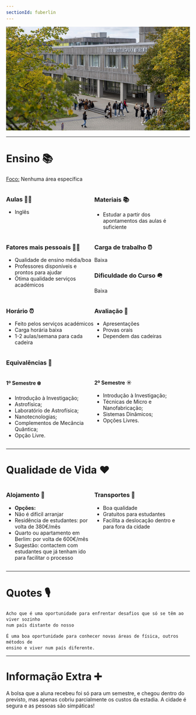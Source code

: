 ```yaml
---
sectionId: fuberlin
---
```


<img src="images/fuberlin.jpg" alt="FU Berlin">

---

# Ensino 📚

<u>Foco:</u> Nenhuma área específica

<div style="display: flex;">
    <div style="flex-basis: 48%;">
        <h3>Aulas 👩‍🏫</h3>
        <ul>
            <li>Inglês</li>
        </ul>
    </div>
    <div style="flex-basis: 48%;">
        <h3>Materiais 📚</h3>
        <ul>
            <li>Estudar a partir dos apontamentos das aulas é suficiente</li>
        </ul>
    </div>
</div>

<div style="display: flex;">
    <div style="flex-basis: 48%;">
        <h3>Fatores mais pessoais 🙍‍♂️</h3>
        <ul>
            <li>Qualidade de ensino média/boa</li>
            <li>Professores disponíveis e prontos para ajudar</li>
            <li>Ótima qualidade serviços académicos</li>
        </ul>
    </div>
    <div style="flex-basis: 48%;">
        <h3>Carga de trabalho ⏰</h3>
        <p>Baixa</p>
        <h3>Dificuldade do Curso 🪖</h3>
        <p>Baixa</p>
    </div>
</div>

<div style="display: flex;">
    <div style="flex-basis: 48%;">
        <h3>Horário ⏰</h3>
        <ul>
            <li>Feito pelos serviços académicos</li>
            <li>Carga horária baixa</li>
            <li>1-2 aulas/semana para cada cadeira</li>
        </ul>
    </div>
    <div style="flex-basis: 48%;">
        <h3>Avaliação 🧐</h3>
        <ul>
            <li>Apresentações</li>
            <li>Provas orais</li>
            <li>Dependem das cadeiras</li>
        </ul>
    </div>
</div>

### Equivalências 📜

<div style="display: flex;">
    <div style="flex-basis: 48%;">
        <h4>1º Semestre ❄️ </h4>
        <ul>
            <li>Introdução à Investigação;</li>
            <li>Astrofísica;</li>
            <li>Laboratório de Astrofísica;</li>
            <li>Nanotecnologias;</li>
            <li>Complementos de Mecância Quântica;</li>
            <li>Opção Livre.</li>
        </ul>
    </div>
    <div style="flex-basis: 48%;">
        <h4>2º Semestre ☀️ </h4>
        <ul>
            <li>Introdução à Investigação;</li>
            <li>Técnicas de Micro e Nanofabricação;</li>
            <li>Sistemas Dinâmicos;</li>
            <li>Opções Livres.</li>
        </ul>
    </div>
</div>

---

# Qualidade de Vida ❤️

<div style="display: flex;">
    <div style="flex-basis: 48%;">
        <h3>Alojamento 🏡</h3>
        <ul>
            <li><b>Opções:</b></li>
            <li>Não é difícil arranjar</li>
            <li>Residência de estudantes: por volta de 380€/mês</li>
            <li>Quarto ou apartamento em Berlim: por volta de 600€/mês</li>
            <li>Sugestão: contactem com estudantes que já tenham ido para facilitar o processo</li>
        </ul>
    </div>
    <div style="flex-basis: 48%;">
        <h3>Transportes 🚌</h3>
        <ul>
            <li>Boa qualidade</li>
            <li>Gratuitos para estudantes</li>
            <li>Facilita a deslocação dentro e para fora da cidade</li>
        </ul>
    </div>
</div>

---

# Quotes 🎙️

```
Acho que é uma oportunidade para enfrentar desafios que só se têm ao viver sozinho
num país distante do nosso
```

```
É uma boa oportunidade para conhecer novas áreas de física, outros métodos de
ensino e viver num país diferente.
```

---

# Informação Extra ➕

A bolsa que a aluna recebeu foi só para um semestre, e chegou dentro do previsto, mas apenas cobriu parcialmente os custos da estadia.
A cidade é segura e as pessoas são simpáticas!
